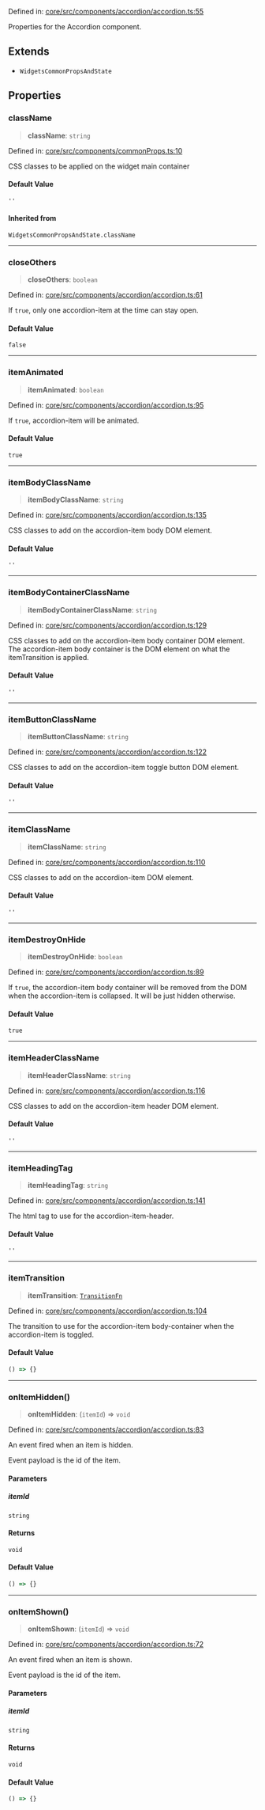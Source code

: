 Defined in: [core/src/components/accordion/accordion.ts:55](https://github.com/AmadeusITGroup/AgnosUI/blob/10565ebaa4e9635f2e3317688d18bb90f5231957/core/src/components/accordion/accordion.ts#L55)

Properties for the Accordion component.

## Extends

- `WidgetsCommonPropsAndState`

## Properties

### className

> **className**: `string`

Defined in: [core/src/components/commonProps.ts:10](https://github.com/AmadeusITGroup/AgnosUI/blob/10565ebaa4e9635f2e3317688d18bb90f5231957/core/src/components/commonProps.ts#L10)

CSS classes to be applied on the widget main container

#### Default Value

`''`

#### Inherited from

`WidgetsCommonPropsAndState.className`

***

### closeOthers

> **closeOthers**: `boolean`

Defined in: [core/src/components/accordion/accordion.ts:61](https://github.com/AmadeusITGroup/AgnosUI/blob/10565ebaa4e9635f2e3317688d18bb90f5231957/core/src/components/accordion/accordion.ts#L61)

If `true`, only one accordion-item at the time can stay open.

#### Default Value

`false`

***

### itemAnimated

> **itemAnimated**: `boolean`

Defined in: [core/src/components/accordion/accordion.ts:95](https://github.com/AmadeusITGroup/AgnosUI/blob/10565ebaa4e9635f2e3317688d18bb90f5231957/core/src/components/accordion/accordion.ts#L95)

If `true`, accordion-item will be animated.

#### Default Value

`true`

***

### itemBodyClassName

> **itemBodyClassName**: `string`

Defined in: [core/src/components/accordion/accordion.ts:135](https://github.com/AmadeusITGroup/AgnosUI/blob/10565ebaa4e9635f2e3317688d18bb90f5231957/core/src/components/accordion/accordion.ts#L135)

CSS classes to add on the accordion-item body DOM element.

#### Default Value

`''`

***

### itemBodyContainerClassName

> **itemBodyContainerClassName**: `string`

Defined in: [core/src/components/accordion/accordion.ts:129](https://github.com/AmadeusITGroup/AgnosUI/blob/10565ebaa4e9635f2e3317688d18bb90f5231957/core/src/components/accordion/accordion.ts#L129)

CSS classes to add on the accordion-item body container DOM element.
The accordion-item body container is the DOM element on what the itemTransition is applied.

#### Default Value

`''`

***

### itemButtonClassName

> **itemButtonClassName**: `string`

Defined in: [core/src/components/accordion/accordion.ts:122](https://github.com/AmadeusITGroup/AgnosUI/blob/10565ebaa4e9635f2e3317688d18bb90f5231957/core/src/components/accordion/accordion.ts#L122)

CSS classes to add on the accordion-item toggle button DOM element.

#### Default Value

`''`

***

### itemClassName

> **itemClassName**: `string`

Defined in: [core/src/components/accordion/accordion.ts:110](https://github.com/AmadeusITGroup/AgnosUI/blob/10565ebaa4e9635f2e3317688d18bb90f5231957/core/src/components/accordion/accordion.ts#L110)

CSS classes to add on the accordion-item DOM element.

#### Default Value

`''`

***

### itemDestroyOnHide

> **itemDestroyOnHide**: `boolean`

Defined in: [core/src/components/accordion/accordion.ts:89](https://github.com/AmadeusITGroup/AgnosUI/blob/10565ebaa4e9635f2e3317688d18bb90f5231957/core/src/components/accordion/accordion.ts#L89)

If `true`, the accordion-item body container will be removed from the DOM when the accordion-item is collapsed. It will be just hidden otherwise.

#### Default Value

`true`

***

### itemHeaderClassName

> **itemHeaderClassName**: `string`

Defined in: [core/src/components/accordion/accordion.ts:116](https://github.com/AmadeusITGroup/AgnosUI/blob/10565ebaa4e9635f2e3317688d18bb90f5231957/core/src/components/accordion/accordion.ts#L116)

CSS classes to add on the accordion-item header DOM element.

#### Default Value

`''`

***

### itemHeadingTag

> **itemHeadingTag**: `string`

Defined in: [core/src/components/accordion/accordion.ts:141](https://github.com/AmadeusITGroup/AgnosUI/blob/10565ebaa4e9635f2e3317688d18bb90f5231957/core/src/components/accordion/accordion.ts#L141)

The html tag to use for the accordion-item-header.

#### Default Value

`''`

***

### itemTransition

> **itemTransition**: [`TransitionFn`](../type-aliases/TransitionFn.md)

Defined in: [core/src/components/accordion/accordion.ts:104](https://github.com/AmadeusITGroup/AgnosUI/blob/10565ebaa4e9635f2e3317688d18bb90f5231957/core/src/components/accordion/accordion.ts#L104)

The transition to use for the accordion-item body-container when the accordion-item is toggled.

#### Default Value

```ts
() => {}
```

***

### onItemHidden()

> **onItemHidden**: (`itemId`) => `void`

Defined in: [core/src/components/accordion/accordion.ts:83](https://github.com/AmadeusITGroup/AgnosUI/blob/10565ebaa4e9635f2e3317688d18bb90f5231957/core/src/components/accordion/accordion.ts#L83)

An event fired when an item is hidden.

Event payload is the id of the item.

#### Parameters

##### itemId

`string`

#### Returns

`void`

#### Default Value

```ts
() => {}
```

***

### onItemShown()

> **onItemShown**: (`itemId`) => `void`

Defined in: [core/src/components/accordion/accordion.ts:72](https://github.com/AmadeusITGroup/AgnosUI/blob/10565ebaa4e9635f2e3317688d18bb90f5231957/core/src/components/accordion/accordion.ts#L72)

An event fired when an item is shown.

Event payload is the id of the item.

#### Parameters

##### itemId

`string`

#### Returns

`void`

#### Default Value

```ts
() => {}
```
